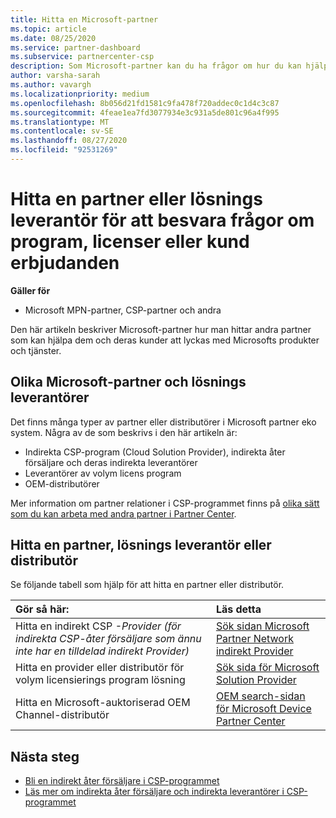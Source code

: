 ```yaml
---
title: Hitta en Microsoft-partner
ms.topic: article
ms.date: 08/25/2020
ms.service: partner-dashboard
ms.subservice: partnercenter-csp
description: Som Microsoft-partner kan du ha frågor om hur du kan hjälpa dina kunder eller vissa program. Hitta andra partner som kan hjälpa dig.
author: varsha-sarah
ms.author: vavargh
ms.localizationpriority: medium
ms.openlocfilehash: 8b056d21fd1581c9fa478f720addec0c1d4c3c87
ms.sourcegitcommit: 4feae1ea7fd3077934e3c931a5de801c96a4f995
ms.translationtype: MT
ms.contentlocale: sv-SE
ms.lasthandoff: 08/27/2020
ms.locfileid: "92531269"
---
```

# <a name="find-a-partner-or-solution-provider-to-answer-questions-about-programs-licensing-or-customer-deals"></a>Hitta en partner eller lösnings leverantör för att besvara frågor om program, licenser eller kund erbjudanden 

**Gäller för**

- Microsoft MPN-partner, CSP-partner och andra

Den här artikeln beskriver Microsoft-partner hur man hittar andra partner som kan hjälpa dem och deras kunder att lyckas med Microsofts produkter och tjänster.

## <a name="different-microsoft-partners-and-solution-providers"></a>Olika Microsoft-partner och lösnings leverantörer

Det finns många typer av partner eller distributörer i Microsoft partner eko system. Några av de som beskrivs i den här artikeln är:

- Indirekta CSP-program (Cloud Solution Provider), indirekta åter försäljare och deras indirekta leverantörer
- Leverantörer av volym licens program
- OEM-distributörer

Mer information om partner relationer i CSP-programmet finns på [olika sätt som du kan arbeta med andra partner i Partner Center](work-with-other-partners.md).

## <a name="find-a-partner-solution-provider-or-distributor"></a>Hitta en partner, lösnings leverantör eller distributör

Se följande tabell som hjälp för att hitta en partner eller distributör.

|Gör så här:  | Läs detta  |
|:------------------|:--------------- |
|Hitta en indirekt CSP *-Provider (för indirekta CSP-åter försäljare som ännu inte har en tilldelad indirekt Provider)* | [Sök sidan Microsoft Partner Network indirekt Provider](https://partner.microsoft.com/membership/cloud-solution-provider/find-a-provider)  |
|Hitta en provider eller distributör för volym licensierings program lösning  | [Sök sida för Microsoft Solution Provider](https://www.microsoft.com/solution-providers/home)  |
|Hitta en Microsoft-auktoriserad OEM Channel-distributör  | [OEM search-sidan för Microsoft Device Partner Center](https://devicepartner.microsoft.com/connect/distributor)  |

## <a name="next-steps"></a>Nästa steg

- [Bli en indirekt åter försäljare i CSP-programmet](https://partner.microsoft.com/licensing)
- [Läs mer om indirekta åter försäljare och indirekta leverantörer i CSP-programmet](work-with-other-partners.md)